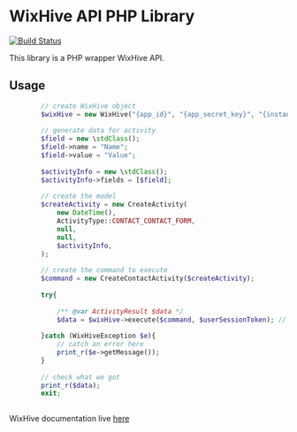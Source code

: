 # WixHive API PHP Library

[![Build Status](https://travis-ci.org/epicformbuilder/wixhive-php-api.svg?branch=0.0.2)](https://travis-ci.org/epicformbuilder/wixhive-php-api)

This library is a PHP wrapper WixHive API.

## Usage
```php
        // create WixHive object
        $wixHive = new WixHive("{app_id}", "{app_secret_key}", "{instance_id}");
        
        // generate data for activity                    
        $field = new \stdClass();
        $field->name = "Name";
        $field->value = "Value";
            
        $activityInfo = new \stdClass();
        $activityInfo->fields = [$field];
            
        // create the model    
        $createActivity = new CreateActivity(
            new DateTime(), 
            ActivityType::CONTACT_CONTACT_FORM, 
            null, 
            null, 
            $activityInfo, 
        );
        
        // create the command to execute
        $command = new CreateContactActivity($createActivity);    
        
        try{
            
            /** @var ActivityResult $data */
            $data = $wixHive->execute($command, $userSessionToken); // <-- $userSessionToken comes from Wix JS SDK
            
        }catch (WixHiveException $e){
            // catch an error here
            print_r($e->getMessage());
        }
        
        // check what we got
        print_r($data);
        exit;
        
```

WixHive documentation live [here](http://dev.wix.com/docs/wixhive/http-api)